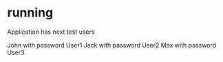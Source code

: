 # running

Application has next test users

John with password User1
Jack with password User2
Max with password User3
